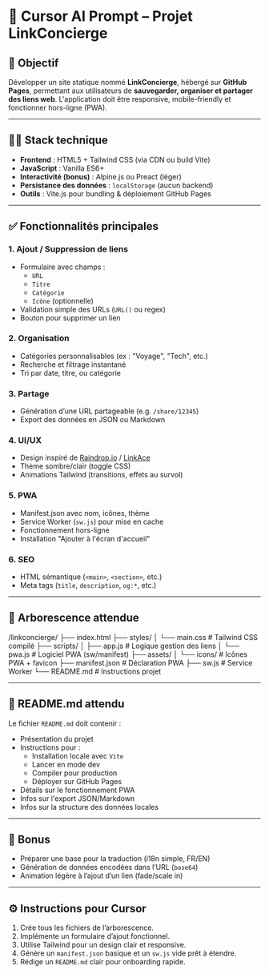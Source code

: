 # 🚀 Cursor AI Prompt – Projet LinkConcierge

## 🎯 Objectif
Développer un site statique nommé **LinkConcierge**, hébergé sur **GitHub Pages**, permettant aux utilisateurs de **sauvegarder, organiser et partager des liens web**. L'application doit être responsive, mobile-friendly et fonctionner hors-ligne (PWA).

---

## 🧑‍💻 Stack technique

- **Frontend** : HTML5 + Tailwind CSS (via CDN ou build Vite)
- **JavaScript** : Vanilla ES6+
- **Interactivité (bonus)** : Alpine.js ou Preact (léger)
- **Persistance des données** : `localStorage` (aucun backend)
- **Outils** : Vite.js pour bundling & déploiement GitHub Pages

---

## ✅ Fonctionnalités principales

### 1. Ajout / Suppression de liens
- Formulaire avec champs :
  - `URL`
  - `Titre`
  - `Catégorie`
  - `Icône` (optionnelle)
- Validation simple des URLs (`URL()` ou regex)
- Bouton pour supprimer un lien

### 2. Organisation
- Catégories personnalisables (ex : "Voyage", "Tech", etc.)
- Recherche et filtrage instantané
- Tri par date, titre, ou catégorie

### 3. Partage
- Génération d’une URL partageable (e.g. `/share/12345`)
- Export des données en JSON ou Markdown

### 4. UI/UX
- Design inspiré de [Raindrop.io](https://raindrop.io) / [LinkAce](https://www.linkace.org)
- Thème sombre/clair (toggle CSS)
- Animations Tailwind (transitions, effets au survol)

### 5. PWA
- Manifest.json avec nom, icônes, thème
- Service Worker (`sw.js`) pour mise en cache
- Fonctionnement hors-ligne
- Installation "Ajouter à l'écran d'accueil"

### 6. SEO
- HTML sémantique (`<main>`, `<section>`, etc.)
- Meta tags (`title`, `description`, `og:*`, etc.)

---

## 📁 Arborescence attendue

/linkconcierge/
├── index.html
├── styles/
│ └── main.css # Tailwind CSS compilé
├── scripts/
│ ├── app.js # Logique gestion des liens
│ └── pwa.js # Logiciel PWA (sw/manifest)
├── assets/
│ └── icons/ # Icônes PWA + favicon
├── manifest.json # Déclaration PWA
├── sw.js # Service Worker
└── README.md # Instructions projet

---

## 📘 README.md attendu

Le fichier `README.md` doit contenir :
- Présentation du projet
- Instructions pour :
  - Installation locale avec `Vite`
  - Lancer en mode dev
  - Compiler pour production
  - Déployer sur GitHub Pages
- Détails sur le fonctionnement PWA
- Infos sur l'export JSON/Markdown
- Infos sur la structure des données locales

---

## 🔁 Bonus

- Préparer une base pour la traduction (i18n simple, FR/EN)
- Génération de données encodées dans l’URL (`base64`)
- Animation légère à l’ajout d’un lien (fade/scale in)

---

## ⚙️ Instructions pour Cursor

1. Crée tous les fichiers de l’arborescence.
2. Implémente un formulaire d’ajout fonctionnel.
3. Utilise Tailwind pour un design clair et responsive.
4. Génère un `manifest.json` basique et un `sw.js` vide prêt à étendre.
5. Rédige un `README.md` clair pour onboarding rapide.
